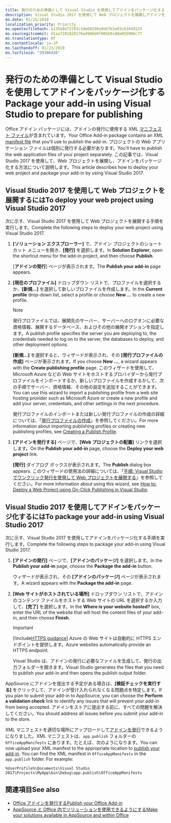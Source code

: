 ```yaml
---
title: 発行のための準備として Visual Studio を使用してアドインをパッケージ化する | Microsoft Docs
description: Visual Studio 2017 を使用して Web プロジェクトを展開しアドインをパッケージ化する方法です。
ms.date: 01/25/2018
localization_priority: Priority
ms.openlocfilehash: a135e8e72703c3de60290a9eb7b2e03c63449124
ms.sourcegitcommit: d1aa7201820176ed986b9f00bb9c88e055906c77
ms.translationtype: HT
ms.contentlocale: ja-JP
ms.lasthandoff: 01/23/2019
ms.locfileid: "29386436"
---
```

# <a name="package-your-add-in-using-visual-studio-to-prepare-for-publishing"></a><span data-ttu-id="a1b08-103">発行のための準備として Visual Studio を使用してアドインをパッケージ化する</span><span class="sxs-lookup"><span data-stu-id="a1b08-103">Package your add-in using Visual Studio to prepare for publishing</span></span>

<span data-ttu-id="a1b08-104">Office アドイン パッケージには、アドインの発行に使用する XML [マニフェスト ファイル](../develop/add-in-manifests.md)が含まれています。</span><span class="sxs-lookup"><span data-stu-id="a1b08-104">Your Office Add-in package contains an XML [manifest file](../develop/add-in-manifests.md) that you'll use to publish the add-in.</span></span> <span data-ttu-id="a1b08-105">プロジェクトの Web アプリケーション ファイルは個別に発行する必要があります。</span><span class="sxs-lookup"><span data-stu-id="a1b08-105">You'll have to publish the web application files of your project separately.</span></span> <span data-ttu-id="a1b08-106">この記事では、Visual Studio 2017 を使用して、Web プロジェクトを展開し、アドインをパッケージ化する方法について説明します。</span><span class="sxs-lookup"><span data-stu-id="a1b08-106">This article describes how to deploy your web project and package your add-in by using Visual Studio 2017.</span></span>

## <a name="to-deploy-your-web-project-using-visual-studio-2017"></a><span data-ttu-id="a1b08-107">Visual Studio 2017 を使用して Web プロジェクトを展開するには</span><span class="sxs-lookup"><span data-stu-id="a1b08-107">To deploy your web project using Visual Studio 2017</span></span>

<span data-ttu-id="a1b08-108">次に示す、Visual Studio 2017 を使用して Web プロジェクトを展開する手順を実行します。</span><span class="sxs-lookup"><span data-stu-id="a1b08-108">Complete the following steps to deploy your web project using Visual Studio 2017.</span></span>

1. <span data-ttu-id="a1b08-109">**[ソリューション エクスプローラー]** で、アドイン プロジェクトのショートカット メニューを開き、**[発行]** を選択します。</span><span class="sxs-lookup"><span data-stu-id="a1b08-109">In  **Solution Explorer**, open the shortcut menu for the add-in project, and then choose  **Publish**.</span></span>
    
    <span data-ttu-id="a1b08-110">[**アドインの発行**] ページが表示されます。</span><span class="sxs-lookup"><span data-stu-id="a1b08-110">The  **Publish your add-in** page appears.</span></span>
    
2. <span data-ttu-id="a1b08-111">**[現在のプロファイル]** ドロップダウン リストで、プロファイルを選択するか、**[新規…]** を選択して新しいプロファイルを作成します。</span><span class="sxs-lookup"><span data-stu-id="a1b08-111">In the  **Current profile** drop-down list, select a profile or choose **New ...** to create a new profile.</span></span>
    
    > [!NOTE]
    > <span data-ttu-id="a1b08-112">発行プロファイルでは、展開先のサーバー、サーバーへのログオンに必要な資格情報、展開するデータベース、およびその他の展開オプションを指定します。</span><span class="sxs-lookup"><span data-stu-id="a1b08-112">A publish profile specifies the server you are deploying to, the credentials needed to log on to the server, the databases to deploy, and other deployment options.</span></span>

    <span data-ttu-id="a1b08-113">**[新規...]** を選択すると、ウィザードが表示され、その **[発行プロファイルの作成]** ページが表示されます。</span><span class="sxs-lookup"><span data-stu-id="a1b08-113">If you choose  **New ...**, a wizard appears with the **Create publishing profile** page.</span></span> <span data-ttu-id="a1b08-114">このウィザードを使用して、Microsoft Azure などの Web サイトをホストするプロバイダーから発行プロファイルをインポートするか、新しいプロファイルを作成するかして、次の手順でサーバー、資格情報、その他の設定を追加することができます。</span><span class="sxs-lookup"><span data-stu-id="a1b08-114">You can use this wizard to import a publishing profile from a web site hosting provider such as Microsoft Azure or create a new profile and add your server, credentials, and other settings in the next procedure.</span></span>
    
    <span data-ttu-id="a1b08-115">発行プロファイルのインポートまたは新しい発行プロファイルの作成の詳細については、「[発行プロファイルの作成](https://msdn.microsoft.com/library/dd465337.aspx#creating_a_profile)」を参照してください。</span><span class="sxs-lookup"><span data-stu-id="a1b08-115">For more information about importing publishing profiles or creating new publishing profiles, see [Creating a Publish Profile](https://msdn.microsoft.com/library/dd465337.aspx#creating_a_profile).</span></span>
    
3. <span data-ttu-id="a1b08-116">**[アドインを発行する]** ページで、**[Web プロジェクトの配置]** リンクを選択します。</span><span class="sxs-lookup"><span data-stu-id="a1b08-116">On the **Publish your add-in** page, choose the **Deploy your web project** link.</span></span>
    
    <span data-ttu-id="a1b08-117">**[発行]** ダイアログ ボックスが表示されます。</span><span class="sxs-lookup"><span data-stu-id="a1b08-117">The  **Publish** dialog box appears.</span></span> <span data-ttu-id="a1b08-118">このウィザードの使用法の詳細については、「[手順: Visual Studio でワンクリック発行を使用して Web プロジェクトを展開する](https://msdn.microsoft.com/library/dd465337.aspx)」を参照してください。</span><span class="sxs-lookup"><span data-stu-id="a1b08-118">For more information about using this wizard, see [How to: Deploy a Web Project using On-Click Publishing in Visual Studio](https://msdn.microsoft.com/library/dd465337.aspx).</span></span>
    

## <a name="to-package-your-add-in-using-visual-studio-2017"></a><span data-ttu-id="a1b08-119">Visual Studio 2017 を使用してアドインをパッケージ化するには</span><span class="sxs-lookup"><span data-stu-id="a1b08-119">To package your add-in using Visual Studio 2017</span></span>

<span data-ttu-id="a1b08-120">次に示す、Visual Studio 2017 を使用してアドインをパッケージ化する手順を実行します。</span><span class="sxs-lookup"><span data-stu-id="a1b08-120">Complete the following steps to package your add-in using Visual Studio 2017.</span></span>

1. <span data-ttu-id="a1b08-121">**[アドインの発行]** ページで、**[アドインのパッケージ]** を選択します。</span><span class="sxs-lookup"><span data-stu-id="a1b08-121">In the **Publish your add-in** page, choose the **Package the add-in** button.</span></span>
    
    <span data-ttu-id="a1b08-122">ウィザードが表示され、その **[アドインのパッケージ]** ページが表示されます。</span><span class="sxs-lookup"><span data-stu-id="a1b08-122">A wizard appears with the **Package the add-in** page.</span></span>
    
2. <span data-ttu-id="a1b08-123">**[Web サイトがホストされている場所]** ドロップダウン リストで、アドインのコンテンツ ファイルをホストする Web サイトの URL を選択するか入力して、**[完了]** を選択します。</span><span class="sxs-lookup"><span data-stu-id="a1b08-123">In the **Where is your website hosted?** box, enter the URL of the website that will host the content files of your add-in, and then choose **Finish**.</span></span>
    
    > [!IMPORTANT]
    > [!include[HTTPS guidance](../includes/https-guidance.md)] <span data-ttu-id="a1b08-124">Azure の Web サイトは自動的に HTTPS エンドポイントを提供します。</span><span class="sxs-lookup"><span data-stu-id="a1b08-124">Azure websites automatically provide an HTTPS endpoint.</span></span>

    <span data-ttu-id="a1b08-125">Visual Studio は、アドインの発行に必要なファイルを生成して、発行の出力フォルダーを開きます。</span><span class="sxs-lookup"><span data-stu-id="a1b08-125">Visual Studio generates the files that you need to publish your add-in and then opens the publish output folder.</span></span>
    
<span data-ttu-id="a1b08-126">AppSource にアドインを提出する予定がある場合は、**[検証チェックを実行する]** をクリックして、アドインが受け入れられなくなる問題点を特定します。</span><span class="sxs-lookup"><span data-stu-id="a1b08-126">If you plan to submit your add-in to AppSource, you can choose the **Perform a validation check** link to identify any issues that will prevent your add-in from being accepted.</span></span> <span data-ttu-id="a1b08-127">アドインをストアに提出する前に、すべての問題を解決してください。</span><span class="sxs-lookup"><span data-stu-id="a1b08-127">You should address all issues before you submit your add-in to the store.</span></span>

<span data-ttu-id="a1b08-p105">XML マニフェストを適切な場所にアップロードして[アドインを発行](../publish/publish.md)できるようになりました。XML マニフェストは、`app.publish` フォルダーの `OfficeAppManifests` にあります。たとえば、次のようになります。</span><span class="sxs-lookup"><span data-stu-id="a1b08-p105">You can now upload your XML manifest to the appropriate location to [publish your add-in](../publish/publish.md). You can find the XML manifest in `OfficeAppManifests` in the `app.publish` folder. For example:</span></span>

 `%UserProfile%\Documents\Visual Studio 2017\Projects\MyApp\bin\Debug\app.publish\OfficeAppManifests`


## <a name="see-also"></a><span data-ttu-id="a1b08-131">関連項目</span><span class="sxs-lookup"><span data-stu-id="a1b08-131">See also</span></span>

- [<span data-ttu-id="a1b08-132">Office アドインを発行する</span><span class="sxs-lookup"><span data-stu-id="a1b08-132">Publish your Office Add-in</span></span>](../publish/publish.md)
- [<span data-ttu-id="a1b08-133">AppSource と Office 内でソリューションを使用できるようにする</span><span class="sxs-lookup"><span data-stu-id="a1b08-133">Make your solutions available in AppSource and within Office</span></span>](https://docs.microsoft.com/office/dev/store/submit-to-the-office-store)
    
